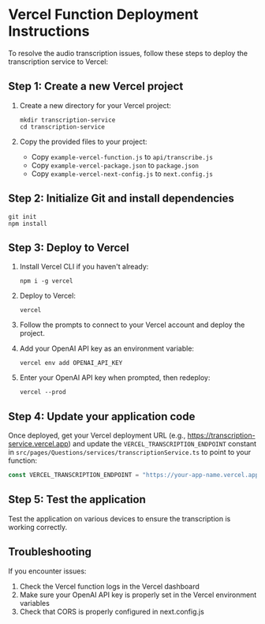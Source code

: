 
# Vercel Function Deployment Instructions

To resolve the audio transcription issues, follow these steps to deploy the transcription service to Vercel:

## Step 1: Create a new Vercel project

1. Create a new directory for your Vercel project:
   ```
   mkdir transcription-service
   cd transcription-service
   ```

2. Copy the provided files to your project:
   - Copy `example-vercel-function.js` to `api/transcribe.js`
   - Copy `example-vercel-package.json` to `package.json`
   - Copy `example-vercel-next-config.js` to `next.config.js`

## Step 2: Initialize Git and install dependencies

```
git init
npm install
```

## Step 3: Deploy to Vercel

1. Install Vercel CLI if you haven't already:
   ```
   npm i -g vercel
   ```

2. Deploy to Vercel:
   ```
   vercel
   ```

3. Follow the prompts to connect to your Vercel account and deploy the project.

4. Add your OpenAI API key as an environment variable:
   ```
   vercel env add OPENAI_API_KEY
   ```

5. Enter your OpenAI API key when prompted, then redeploy:
   ```
   vercel --prod
   ```

## Step 4: Update your application code

Once deployed, get your Vercel deployment URL (e.g., https://transcription-service.vercel.app) and update the `VERCEL_TRANSCRIPTION_ENDPOINT` constant in `src/pages/Questions/services/transcriptionService.ts` to point to your function:

```javascript
const VERCEL_TRANSCRIPTION_ENDPOINT = "https://your-app-name.vercel.app/api/transcribe";
```

## Step 5: Test the application

Test the application on various devices to ensure the transcription is working correctly.

## Troubleshooting

If you encounter issues:

1. Check the Vercel function logs in the Vercel dashboard
2. Make sure your OpenAI API key is properly set in the Vercel environment variables
3. Check that CORS is properly configured in next.config.js
